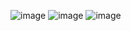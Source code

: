 ![image](https://github.com/born-A/Today-I-Learned/assets/93516595/864b6767-78fd-4f05-bbd1-723df6d5d550)
![image](https://github.com/born-A/Today-I-Learned/assets/93516595/0a253c14-a143-4810-928e-3b8672c4324e)
![image](https://github.com/born-A/Today-I-Learned/assets/93516595/d45b1b58-9cf3-4fde-a7cc-476fe5738cd8)

